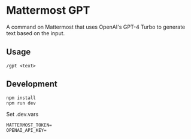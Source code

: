 # Mattermost GPT

A command on Mattermost that uses OpenAI's GPT-4 Turbo to generate text based on the input.

## Usage

```
/gpt <text>
```

## Development

```
npm install
npm run dev
```

Set .dev.vars

```
MATTERMOST_TOKEN=
OPENAI_API_KEY=
```
